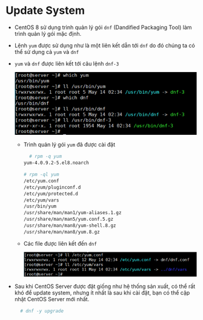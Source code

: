 # Update System

- CentOS 8 sử dụng trình quản lý gói `dnf` (Dandified Packaging Tool) làm trình quản lý gói mặc định.  
- Lệnh `yum` được sử dụng như là một liên kết dẫn tới `dnf` do đó chúng ta có thể sử dụng cả `yum` và `dnf`
- `yum` và `dnf` được liên kết tới câu lệnh `dnf-3`  

  <p align="center"><img src="../../images/Centos8/system/1.png"></p>  


  - Trình quản lý gói `yum` đã được cài đặt  

    ```sh
      # rpm -q yum
    yum-4.0.9.2-5.el8.noarch
    ```

    ```sh
    # rpm -ql yum
    /etc/yum.conf
    /etc/yum/pluginconf.d
    /etc/yum/protected.d
    /etc/yum/vars   
    /usr/bin/yum
    /usr/share/man/man1/yum-aliases.1.gz
    /usr/share/man/man5/yum.conf.5.gz
    /usr/share/man/man8/yum-shell.8.gz
    /usr/share/man/man8/yum.8.gz
    ```

  - Các file được liên kết đến `dnf`  

    <p align="center"><img src="../../images/Centos8/system/2.png"></p>

- Sau khi CentOS Server được đặt giống như hệ thống sản xuất, có thể rất khó để update system, nhưng ít nhất là sau khi cài đặt, bạn có thể cập nhật CentOS Server mới nhất.
  ```sh
    # dnf -y upgrade
  ```